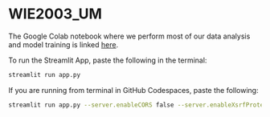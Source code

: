 # WIE2003_UM

The Google Colab notebook where we perform most of our data analysis and model training is linked [here](https://colab.research.google.com/drive/1unZJSFW8temqh1Hxw0qIKluvwMwOgnpm?usp=sharing).

To run the Streamlit App, paste the following in the terminal:

```sh
streamlit run app.py
```

If you are running from terminal in GitHub Codespaces, paste the following:

```sh
streamlit run app.py --server.enableCORS false --server.enableXsrfProtection false
```
